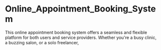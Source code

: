 # Online_Appointment_Booking_System
This online appointment booking system offers a seamless and flexible platform for both users and service providers. Whether you're a busy clinic, a buzzing salon, or a solo freelancer,
